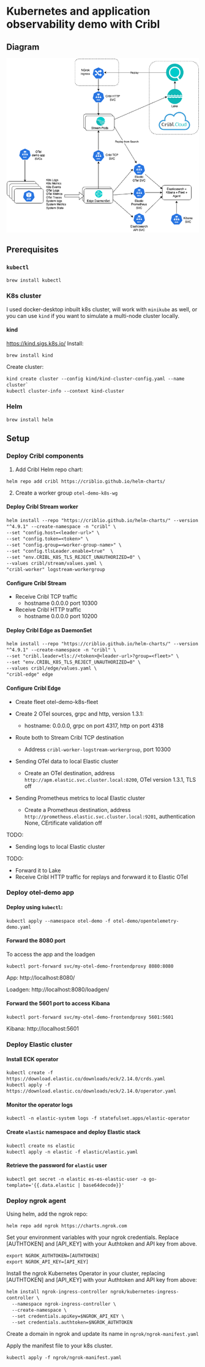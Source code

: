 # Kubernetes and application observability demo with Cribl

## Diagram
![diagram](images/k8s-o11y-demo.png)

## Prerequisites
### `kubectl`
```
brew install kubectl
```

### K8s cluster
I used docker-desktop inbuilt k8s cluster, will work with `minikube` as well, or you can use `kind` if you want to simulate a multi-node cluster locally.
#### kind
https://kind.sigs.k8s.io/
Install:
```
brew install kind
```
Create cluster:
```
kind create cluster --config kind/kind-cluster-config.yaml --name cluster`
kubectl cluster-info --context kind-cluster
```

### Helm
```
brew install helm
```

## Setup
### Deploy Cribl components
1. Add Cribl Helm repo chart:
```
helm repo add cribl https://criblio.github.io/helm-charts/
```
2. Create a worker group `otel-demo-k8s-wg`

#### Deploy Cribl Stream worker
```
helm install --repo "https://criblio.github.io/helm-charts/" --version "^4.9.1" --create-namespace -n "cribl" \
--set "config.host=<leader-url>" \
--set "config.token=<token>" \
--set "config.group=<worker-group-name>" \
--set "config.tlsLeader.enable=true"  \
--set "env.CRIBL_K8S_TLS_REJECT_UNAUTHORIZED=0" \
--values cribl/stream/values.yaml \
"cribl-worker" logstream-workergroup
```

#### Configure Cribl Stream
* Receive Cribl TCP traffic
    * hostname 0.0.0.0 port 10300
* Receive Cribl HTTP traffic
    * hostname 0.0.0.0 port 10200

#### Deploy Cribl Edge as DaemonSet
```
helm install --repo "https://criblio.github.io/helm-charts/" --version "^4.9.1" --create-namespace -n "cribl" \
--set "cribl.leader=tls://<token>@<leader-url>?group=<fleet>" \
--set "env.CRIBL_K8S_TLS_REJECT_UNAUTHORIZED=0" \
--values cribl/edge/values.yaml \
"cribl-edge" edge
```

#### Configure Cribl Edge
* Create fleet otel-demo-k8s-fleet
* Create 2 OTel sources, grpc and http, version 1.3.1:
    * hostname: 0.0.0.0, grpc on port 4317, http on port 4318

* Route both to Stream Cribl TCP destination
    * Address `cribl-worker-logstream-workergroup`, port 10300 

* Sending OTel data to local Elastic cluster
    * Create an OTel destination, address `http://apm.elastic.svc.cluster.local:8200`, OTel version 1.3.1, TLS off

* Sending Prometheus metrics to local Elastic cluster
    * Create a Prometheus destination, address `http://prometheus.elastic.svc.cluster.local:9201`, authentication None, CErtificate validation off

TODO:
* Sending logs to local Elastic cluster

TODO:
* Forward it to Lake
* Receive Cribl HTTP traffic for replays and forwward it to Elastic OTel

### Deploy otel-demo app
#### Deploy using `kubectl`:
```
kubectl apply --namespace otel-demo -f otel-demo/opentelemetry-demo.yaml
```

#### Forward the 8080 port 
To access the app and the loadgen
```
kubectl port-forward svc/my-otel-demo-frontendproxy 8080:8080
```
App: http://localhost:8080/

Loadgen: http://localhost:8080/loadgen/

#### Forward the 5601 port to access Kibana
```
kubectl port-forward svc/my-otel-demo-frontendproxy 5601:5601
```
Kibana: http://localhost:5601

### Deploy Elastic cluster
#### Install ECK operator
```
kubectl create -f https://download.elastic.co/downloads/eck/2.14.0/crds.yaml
kubectl apply -f https://download.elastic.co/downloads/eck/2.14.0/operator.yaml
```

#### Monitor the operator logs
```
kubectl -n elastic-system logs -f statefulset.apps/elastic-operator
```

#### Create `elastic` namespace and deploy Elastic stack
```
kubectl create ns elastic
kubectl apply -n elastic -f elastic/elastic.yaml
```

#### Retrieve the password for `elastic` user
```
kubectl get secret -n elastic es-es-elastic-user -o go-template='{{.data.elastic | base64decode}}'
```

### Deploy ngrok agent

Using helm, add the ngrok repo:
```
helm repo add ngrok https://charts.ngrok.com
```

Set your environment variables with your ngrok credentials. Replace [AUTHTOKEN] and [API_KEY] with your Authtoken and API key from above.
```
export NGROK_AUTHTOKEN=[AUTHTOKEN]
export NGROK_API_KEY=[API_KEY]
```

Install the ngrok Kubernetes Operator in your cluster, replacing [AUTHTOKEN] and [API_KEY] with your Authtoken and API key from above:

```
helm install ngrok-ingress-controller ngrok/kubernetes-ingress-controller \
  --namespace ngrok-ingress-controller \
  --create-namespace \
  --set credentials.apiKey=$NGROK_API_KEY \
  --set credentials.authtoken=$NGROK_AUTHTOKEN
```

Create a domain in ngrok and update its name in `ngrok/ngrok-manifest.yaml`

Apply the manifest file to your k8s cluster.
```
kubectl apply -f ngrok/ngrok-manifest.yaml
```